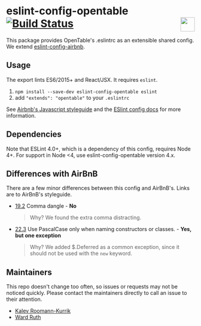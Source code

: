 # eslint-config-opentable [![Build Status](https://travis-ci.org/jrolfs/eslint-config-opentable.svg?branch=master)](https://travis-ci.org/jrolfs/eslint-config-opentable) <a href="https://github.com/opentable/booking-flow"><img src="https://cdn.rawgit.com/jrolfs/3170488f7c979e0c1e6858932dbca5e0/raw/5056da0cc598bc45191eae9a638aa05fe6796d4e/ot-logo-complete.svg" align="right" height="38em"></a>

This package provides OpenTable's .eslintrc as an extensible shared config. We extend [eslint-config-airbnb](https://www.npmjs.com/package/eslint-config-airbnb).

## Usage

The export lints ES6/2015+ and React/JSX. It requires `eslint`.

1. `npm install --save-dev eslint-config-opentable eslint`
2. add `"extends": "opentable"` to your `.eslintrc`

See [Airbnb's Javascript styleguide](https://github.com/airbnb/javascript) and
the [ESlint config docs](http://eslint.org/docs/user-guide/configuring#extending-configuration-files)
for more information.

## Dependencies

Note that ESLint 4.0+, which is a dependency of this config, requires Node 4+.
For support in Node <4, use eslint-config-opentable version 4.x.

## Differences with AirBnB

There are a few minor differences between this config and AirBnB's. Links are to AirBnB's styleguide.

- [19.2](https://github.com/airbnb/javascript#commas--dangling) Comma dangle - **No**

  > Why? We found the extra comma distracting.

- [22.3](https://github.com/airbnb/javascript#naming--PascalCase) Use PascalCase only when naming constructors or classes. - **Yes, but one exception**

  > Why? We added $.Deferred as a common exception, since it should not be used with the `new` keyword.

## Maintainers

This repo doesn't change too often, so issues or requests may not be noticed quickly. Please contact the maintainers directly to call an issue to their attention.

- [Kalev Roomann-Kurrik](mailto:kroomannkurrik@opentable.com)
- [Ward Ruth](mailto:wruth@opentable.com)
